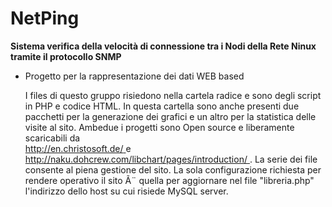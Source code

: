 NetPing
================

**Sistema verifica della velocità di  connessione  tra i Nodi della Rete Ninux tramite il protocollo SNMP**

 - Progetto per la rappresentazione dei dati WEB based
 	
	I files di questo gruppo risiedono nella cartela radice e sono degli script in PHP
	e codice HTML. In questa cartella sono anche presenti due pacchetti 
	per la generazione dei grafici e un altro per la statistica delle visite al sito.
 	Ambedue i progetti sono Open source e liberamente scaricabili da  
	[http://en.christosoft.de/ ](http://en.christosoft.de/) e
	[http://naku.dohcrew.com/libchart/pages/introduction/ ](http://naku.dohcrew.com/libchart/pages/introduction/).
	La serie dei file consente al piena gestione del sito.
	La sola configurazione richiesta per rendere operativo il sito  Ã¨ quella per 
	aggiornare nel file "libreria.php" l'indirizzo dello host su cui risiede MySQL server.
 	
	
	    
